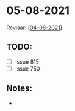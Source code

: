 # 05-08-2021

Revisar: [[04-08-2021]]

## TODO:
* [ ] Issue 815
* [ ] Issue 750

## Notes:

- 

[//begin]: # "Autogenerated link references for markdown compatibility"
[04-08-2021]: ../home/tideal/Documentos/Projetos/archimedes/application/04-08-2021 "04-08-2021"
[//end]: # "Autogenerated link references"